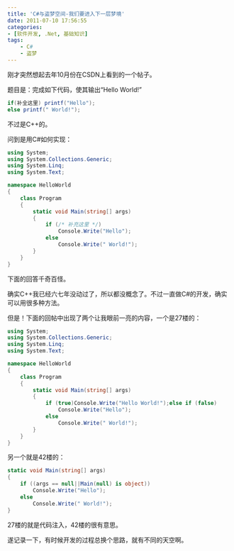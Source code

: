 ```yaml
---
title: 'C#与盗梦空间-我们要进入下一层梦境'
date: 2011-07-10 17:56:55
categories:
- [软件开发, .Net, 基础知识]
tags:
    - C#
    - 盗梦
---
```


刚才突然想起去年10月份在CSDN上看到的一个帖子。

题目是：完成如下代码，使其输出“Hello World!”

``` java
if(补全这里) printf("Hello");
else printf(" World!");
```

不过是C++的。

问到是用C#如何实现：

``` csharp
using System;
using System.Collections.Generic;
using System.Linq;
using System.Text;

namespace HelloWorld
{
    class Program
    {
        static void Main(string[] args)
        {
            if (/* 补充这里 */)
                Console.Write("Hello");
            else
                Console.Write(" World!");
        }
    }
}
```

下面的回答千奇百怪。

确实C++我已经六七年没动过了，所以都没概念了。不过一直做C#的开发，确实可以用很多种方法。

但是！下面的回帖中出现了两个让我眼前一亮的内容，一个是27楼的：

``` csharp
using System;
using System.Collections.Generic;
using System.Linq;
using System.Text;

namespace HelloWorld
{
    class Program
    {
        static void Main(string[] args)
        {
            if (true)Console.Write("Hello World!");else if (false)
                Console.Write("Hello");
            else
                Console.Write(" World!");
        }
    }
}
```

另一个就是42楼的：

```csharp
static void Main(string[] args)
{
    if ((args == null||Main(null) is object))
        Console.Write("Hello");
    else
        Console.Write(" World!");
}
```

27楼的就是代码注入，42楼的很有意思。

遂记录一下，有时候开发的过程总换个思路，就有不同的天空啊。
